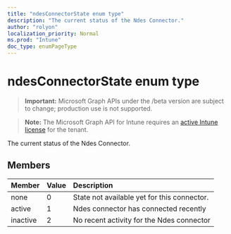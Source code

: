 ```yaml
---
title: "ndesConnectorState enum type"
description: "The current status of the Ndes Connector."
author: "rolyon"
localization_priority: Normal
ms.prod: "Intune"
doc_type: enumPageType
---
```


# ndesConnectorState enum type

> **Important:** Microsoft Graph APIs under the /beta version are subject to change; production use is not supported.

> **Note:** The Microsoft Graph API for Intune requires an [active Intune license](https://go.microsoft.com/fwlink/?linkid=839381) for the tenant.

The current status of the Ndes Connector.

## Members
|Member|Value|Description|
|:---|:---|:---|
|none|0|State not available yet for this connector.|
|active|1|Ndes connector has connected recently|
|inactive|2|No recent activity for the Ndes connector|



